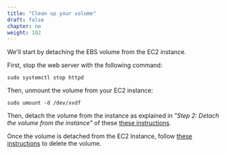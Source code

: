 ```yaml
---
title: "Clean up your volume"
draft: false
chapter: no
weight: 102
---
```


We'll start by detaching the EBS volume from the EC2 instance. 

First, stop the web server with the following command:
```commandline
sudo systemctl stop httpd
```

Then, unmount the volume from your EC2 instance:

```commandline
sudo umount -d /dev/xvdf
```

Then, detach the volume from the instance as explained in _"Step 2: Detach the volume from the instance"_ of these [these instructions](https://docs.aws.amazon.com/AWSEC2/latest/UserGuide/ebs-detaching-volume.html).

Once the volume is detached from the EC2 Instance, follow [these instructions](https://docs.aws.amazon.com/AWSEC2/latest/UserGuide/ebs-deleting-volume.html) to delete the volume. 